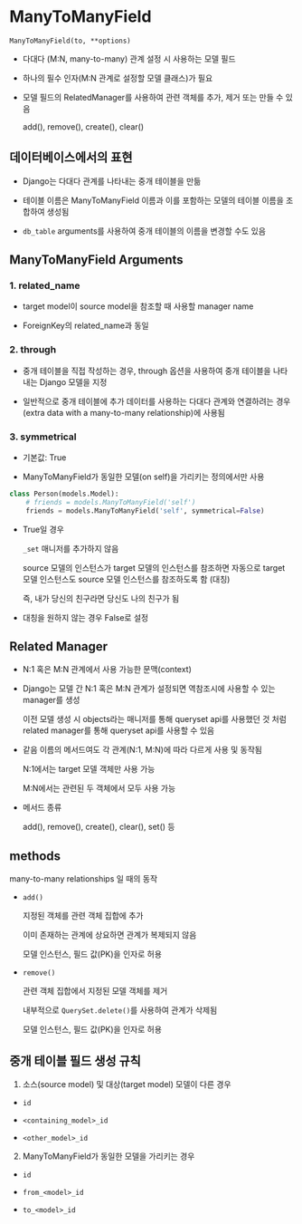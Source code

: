 # ManyToManyField

`ManyToManyField(to, **options)`

- 다대다 (M:N, many-to-many) 관계 설정 시 사용하는 모델 필드

- 하나의 필수 인자(M:N 관계로 설정할 모델 클래스)가 필요

- 모델 필드의 RelatedManager를 사용하여 관련 객체를 추가, 제거 또는 만들 수 있음

  add(), remove(), create(), clear()

## 데이터베이스에서의 표현

- Django는 다대다 관계를 나타내는 중개 테이블을 만듦

- 테이블 이름은 ManyToManyField 이름과 이를 포함하는 모델의 테이블 이름을 조합하여 생성됨

- `db_table` arguments를 사용하여 중개 테이블의 이름을 변경할 수도 있음

## ManyToManyField Arguments

### 1. related_name

  - target model이 source model을 참조할 때 사용할 manager name

  - ForeignKey의 related_name과 동일

### 2. through

  - 중개 테이블을 직접 작성하는 경우, through 옵션을 사용하여 중개 테이블을 나타내는 Django 모델을 지정

  - 일반적으로 중개 테이블에 추가 데이터를 사용하는 다대다 관계와 연결하려는 경우(extra data with a many-to-many relationship)에 사용됨

### 3. symmetrical

  - 기본값: True

  - ManyToManyField가 동일한 모델(on self)을 가리키는 정의에서만 사용

  ```python
  class Person(models.Model):
      # friends = models.ManyToManyField('self')
      friends = models.ManyToManyField('self', symmetrical=False)
  ```

  - True일 경우

    `_set` 매니저를 추가하지 않음

    source 모델의 인스턴스가 target 모델의 인스턴스를 참조하면 자동으로 target 모델 인스턴스도 source 모델 인스턴스를 참조하도록 함 (대칭)

    즉, 내가 당신의 친구라면 당신도 나의 친구가 됨

  - 대칭을 원하지 않는 경우 False로 설정

## Related Manager

- N:1 혹은 M:N 관계에서 사용 가능한 문맥(context)

- Django는 모델 간 N:1 혹은 M:N 관계가 설정되면 역참조시에 사용할 수 있는 manager를 생성

  이전 모델 생성 시 objects라는 매니저를 통해 queryset api를 사용했던 것 처럼 related manager를 통해 queryset api를 사용할 수 있음

- 같음 이름의 메서드여도 각 관계(N:1, M:N)에 따라 다르게 사용 및 동작됨

  N:1에서는 target 모델 객체만 사용 가능

  M:N에서는 관련된 두 객체에서 모두 사용 가능

- 메서드 종류

  add(), remove(), create(), clear(), set() 등

## methods

many-to-many relationships 일 때의 동작

- `add()`

  지정된 객체를 관련 객체 집합에 추가

  이미 존재하는 관계에 상요하면 관계가 복제되지 않음

  모델 인스턴스, 필드 값(PK)을 인자로 허용

- `remove()`

  관련 객체 집합에서 지정된 모델 객체를 제거

  내부적으로 `QuerySet.delete()`를 사용하여 관계가 삭제됨

  모델 인스턴스, 필드 값(PK)을 인자로 허용

## 중개 테이블 필드 생성 규칙

1. 소스(source model) 및 대상(target model) 모델이 다른 경우

  - `id`

  - `<containing_model>_id`

  - `<other_model>_id`

2. ManyToManyField가 동일한 모델을 가리키는 경우

  - `id`

  - `from_<model>_id`

  - `to_<model>_id`
